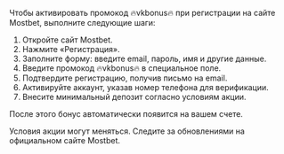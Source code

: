 Чтобы активировать промокод 🔥vkbonus🔥 при регистрации на сайте Mostbet, выполните следующие шаги:
1. Откройте сайт Mostbet.
2. Нажмите «Регистрация».
3. Заполните форму: введите email, пароль, имя и другие данные.
4. Введите промокод 🔥vkbonus🔥 в специальное поле.
5. Подтвердите регистрацию, получив письмо на email.
6. Активируйте аккаунт, указав номер телефона для верификации.
7. Внесите минимальный депозит согласно условиям акции.

После этого бонус автоматически появится на вашем счете.

Условия акции могут меняться. Следите за обновлениями на официальном сайте Mostbet.
